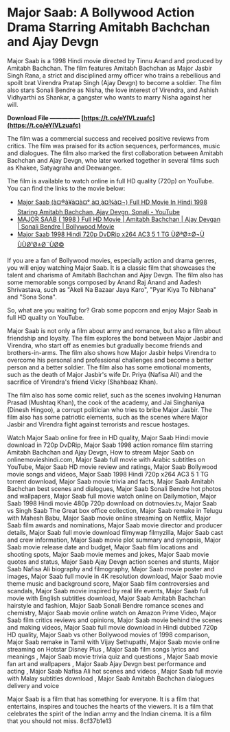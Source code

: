 
 
# Major Saab: A Bollywood Action Drama Starring Amitabh Bachchan and Ajay Devgn
 
Major Saab is a 1998 Hindi movie directed by Tinnu Anand and produced by Amitabh Bachchan. The film features Amitabh Bachchan as Major Jasbir Singh Rana, a strict and disciplined army officer who trains a rebellious and spoilt brat Virendra Pratap Singh (Ajay Devgn) to become a soldier. The film also stars Sonali Bendre as Nisha, the love interest of Virendra, and Ashish Vidhyarthi as Shankar, a gangster who wants to marry Nisha against her will.
 
**Download File ————— [https://t.co/eYlVLzuafc](https://t.co/eYlVLzuafc)**


 
The film was a commercial success and received positive reviews from critics. The film was praised for its action sequences, performances, music and dialogues. The film also marked the first collaboration between Amitabh Bachchan and Ajay Devgn, who later worked together in several films such as Khakee, Satyagraha and Deewangee.
 
The film is available to watch online in full HD quality (720p) on YouTube. You can find the links to the movie below:
 
- [Major Saab (à¤®à¥à¤à¤° à¤¸à¤¾à¤¬) Full HD Movie In Hindi 1998 Staring Amitabh Bachchan, Ajay Devgn, Sonali - YouTube](https://www.youtube.com/watch?v=KoZxBK5UOvs)
- [MAJOR SAAB ( 1998 ) Full HD Movie | Amitabh Bachchan | Ajay Devgan | Sonali Bendre | Bollywood Movie](https://www.youtube.com/watch?v=f1Tfx-PPprU)
- [Major Saab 1998 Hindi 720p DvDRip x264 AC3 5 1 TG ÙØªØ±Ø¬Ù ÙÙØ¹Ø±Ø¨ÙØ©](https://www.youtube.com/watch?v=mVgINW-oCFc)

If you are a fan of Bollywood movies, especially action and drama genres, you will enjoy watching Major Saab. It is a classic film that showcases the talent and charisma of Amitabh Bachchan and Ajay Devgn. The film also has some memorable songs composed by Anand Raj Anand and Aadesh Shrivastava, such as "Akeli Na Bazaar Jaya Karo", "Pyar Kiya To Nibhana" and "Sona Sona".
 
So, what are you waiting for? Grab some popcorn and enjoy Major Saab in full HD quality on YouTube.
  
Major Saab is not only a film about army and romance, but also a film about friendship and loyalty. The film explores the bond between Major Jasbir and Virendra, who start off as enemies but gradually become friends and brothers-in-arms. The film also shows how Major Jasbir helps Virendra to overcome his personal and professional challenges and become a better person and a better soldier. The film also has some emotional moments, such as the death of Major Jasbir's wife Dr. Priya (Nafisa Ali) and the sacrifice of Virendra's friend Vicky (Shahbaaz Khan).
 
The film also has some comic relief, such as the scenes involving Hanuman Prasad (Mushtaq Khan), the cook of the academy, and Jai Singhaniya (Dinesh Hingoo), a corrupt politician who tries to bribe Major Jasbir. The film also has some patriotic elements, such as the scenes where Major Jasbir and Virendra fight against terrorists and rescue hostages.
 
Watch Major Saab online for free in HD quality,  Major Saab Hindi movie download in 720p DvDRip,  Major Saab 1998 action romance film starring Amitabh Bachchan and Ajay Devgn,  How to stream Major Saab on onlinemovieshindi.com,  Major Saab full movie with Arabic subtitles on YouTube,  Major Saab HD movie review and ratings,  Major Saab Bollywood movie songs and videos,  Major Saab 1998 Hindi 720p x264 AC3 5 1 TG torrent download,  Major Saab movie trivia and facts,  Major Saab Amitabh Bachchan best scenes and dialogues,  Major Saab Sonali Bendre hot photos and wallpapers,  Major Saab full movie watch online on Dailymotion,  Major Saab 1998 Hindi movie 480p 720p download on dotmovies.tv,  Major Saab vs Singh Saab The Great box office collection,  Major Saab remake in Telugu with Mahesh Babu,  Major Saab movie online streaming on Netflix,  Major Saab film awards and nominations,  Major Saab movie director and producer details,  Major Saab full movie download filmywap filmyzilla,  Major Saab cast and crew information,  Major Saab movie plot summary and synopsis,  Major Saab movie release date and budget,  Major Saab film locations and shooting spots,  Major Saab movie memes and jokes,  Major Saab movie quotes and status,  Major Saab Ajay Devgn action scenes and stunts,  Major Saab Nafisa Ali biography and filmography,  Major Saab movie poster and images,  Major Saab full movie in 4K resolution download,  Major Saab movie theme music and background score,  Major Saab film controversies and scandals,  Major Saab movie inspired by real life events,  Major Saab full movie with English subtitles download,  Major Saab Amitabh Bachchan hairstyle and fashion,  Major Saab Sonali Bendre romance scenes and chemistry,  Major Saab movie online watch on Amazon Prime Video,  Major Saab film critics reviews and opinions,  Major Saab movie behind the scenes and making videos,  Major Saab full movie download in Hindi dubbed 720p HD quality,  Major Saab vs other Bollywood movies of 1998 comparison,  Major Saab remake in Tamil with Vijay Sethupathi,  Major Saab movie online streaming on Hotstar Disney Plus ,  Major Saab film songs lyrics and meanings ,  Major Saab movie trivia quiz and questions ,  Major Saab movie fan art and wallpapers ,  Major Saab Ajay Devgn best performance and acting ,  Major Saab Nafisa Ali hot scenes and videos ,  Major Saab full movie with Malay subtitles download ,  Major Saab Amitabh Bachchan dialogues delivery and voice
 
Major Saab is a film that has something for everyone. It is a film that entertains, inspires and touches the hearts of the viewers. It is a film that celebrates the spirit of the Indian army and the Indian cinema. It is a film that you should not miss.
 8cf37b1e13
 
